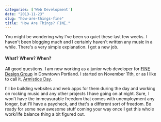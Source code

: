```yaml
---
categories: ['Web Development']
date: "2013-11-23"
slug: "how-are-things-fine"
title: "How Are Things? FINE."
---
```


You might be wondering why I've been so quiet these last few weeks. I haven't been blogging much and I certainly haven't written any music in a while. There's a very simple explanation. I got a new job.

#### What? Where? When?

All good questions. I am now working as a junior web developer for [FINE Design Group](http://www.finedesigngroup.com) in Downtown Portland. I started on November 11th, or as I like to call it, [Armistice Day](http://en.wikipedia.org/wiki/Armistice_Day).

I'll be building websites and web apps for them during the day and working on rocking music and any other projects I have going on at night. Sure, I won't have the immeasurable freedom that comes with unemployment any longer, but I'll have a paycheck, and that's a different sort of freedom. Be ready for some new awesome stuff coming your way once I get this whole work/life balance thing a bit figured out.

